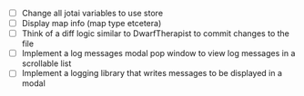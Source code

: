 - [ ] Change all jotai variables to use store
- [ ] Display map info (map type etcetera)
- [ ] Think of a diff logic similar to DwarfTherapist to commit changes to the file
- [ ] Implement a log messages modal pop window to view log messages in a scrollable list
- [ ] Implement a logging library that writes messages to be displayed in a modal